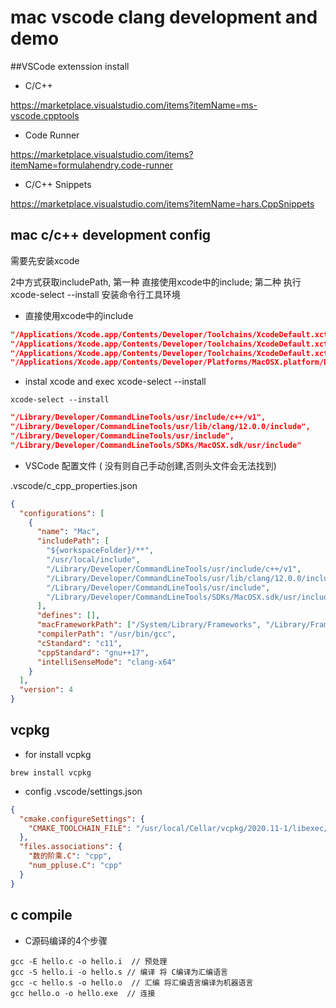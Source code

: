 # mac vscode clang development and demo



##VSCode extenssion install

- C/C++

https://marketplace.visualstudio.com/items?itemName=ms-vscode.cpptools



- Code Runner

https://marketplace.visualstudio.com/items?itemName=formulahendry.code-runner



- C/C++ Snippets

https://marketplace.visualstudio.com/items?itemName=hars.CppSnippets



## mac c/c++ development config

需要先安装xcode

2中方式获取includePath,  第一种 直接使用xcode中的include;  第二种 执行 xcode-select --install 安装命令行工具环境



- 直接使用xcode中的include

~~~json
"/Applications/Xcode.app/Contents/Developer/Toolchains/XcodeDefault.xctoolchain/usr/lib/clang/12.0.0/include",
"/Applications/Xcode.app/Contents/Developer/Toolchains/XcodeDefault.xctoolchain/usr/include/c++/v1",
"/Applications/Xcode.app/Contents/Developer/Toolchains/XcodeDefault.xctoolchain/usr/include",
"/Applications/Xcode.app/Contents/Developer/Platforms/MacOSX.platform/Developer/SDKs/MacOSX.sdk/usr/include"
~~~



- instal xcode and exec xcode-select --install

~~~shell
xcode-select --install
~~~

~~~json
"/Library/Developer/CommandLineTools/usr/include/c++/v1",
"/Library/Developer/CommandLineTools/usr/lib/clang/12.0.0/include",
"/Library/Developer/CommandLineTools/usr/include",
"/Library/Developer/CommandLineTools/SDKs/MacOSX.sdk/usr/include"
~~~





- VSCode 配置文件 ( 没有则自己手动创建,否则头文件会无法找到)

.vscode/c_cpp_properties.json

```json
{
  "configurations": [
    {
      "name": "Mac",
      "includePath": [
        "${workspaceFolder}/**",
        "/usr/local/include",
        "/Library/Developer/CommandLineTools/usr/include/c++/v1",
        "/Library/Developer/CommandLineTools/usr/lib/clang/12.0.0/include",
        "/Library/Developer/CommandLineTools/usr/include",
        "/Library/Developer/CommandLineTools/SDKs/MacOSX.sdk/usr/include"
      ],
      "defines": [],
      "macFrameworkPath": ["/System/Library/Frameworks", "/Library/Frameworks"],
      "compilerPath": "/usr/bin/gcc",
      "cStandard": "c11",
      "cppStandard": "gnu++17",
      "intelliSenseMode": "clang-x64"
    }
  ],
  "version": 4
}
```

## vcpkg 



- for install vcpkg

~~~shell
brew install vcpkg
~~~



- config
.vscode/settings.json

```json
{
  "cmake.configureSettings": {
    "CMAKE_TOOLCHAIN_FILE": "/usr/local/Cellar/vcpkg/2020.11-1/libexec/scripts/buildsystems/vcpkg.cmake"
  },
  "files.associations": {
    "数的阶乘.C": "cpp",
    "num_ppluse.C": "cpp"
  }
}
```



## c compile 

- C源码编译的4个步骤

~~~shell
gcc -E hello.c -o hello.i  // 预处理  
gcc -S hello.i -o hello.s // 编译 将 C编译为汇编语言
gcc -c hello.s -o hello.o  // 汇编 将汇编语言编译为机器语言
gcc hello.o -o hello.exe  // 连接
~~~















